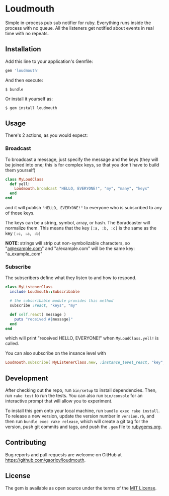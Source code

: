 # Loudmouth

Simple in-process pub sub notifier for ruby. Everything runs inside the process with no queue. All the listeners get notified about events in real time with no repeats. 

## Installation

Add this line to your application's Gemfile:

```ruby
gem 'loudmouth'
```

And then execute:

    $ bundle

Or install it yourself as:

    $ gem install loudmouth

## Usage

There's 2 actions, as you would expect:

### Broadcast

To broadcast a message, just specify the message and the keys (they will be joined into one; this is for complex keys, so that you don't have to build them yourself)

```ruby
class MyLoudClass
  def yell!
    Loudmouth.broadcast "HELLO, EVERYONE!", "my", "many", "keys"
  end
end
```

and it will publish `"HELLO, EVERYONE!"` to everyone who is subscribed to any of those keys.

The keys can be a string, symbol, array, or hash. The Boradcaster will normalize them. This means that the key `[:a, :b, :c]` is the same as the key `[:c, :a, :b]`

__NOTE__: strings will strip out non-symbolizable characters, so "a@example.com" and "a/example.com" will be the same key: "a_example_com"

### Subscribe

The subscribers define what they listen to and how to respond. 

```ruby
class MyListenerClass
  include Loudmouth::Subscribable

  # the subscribable module provides this method
  subscribe :react, "keys", "my"

  def self.react( message )
    puts "received #{message}"
  end
end
```

which will print "received HELLO, EVERYONE!" when `MyLoudClass.yell!` is called.

You can also subscribe on the insance level with 

```ruby
Loudmouth.subscribe( MyListenerClass.new, :instance_level_react, "key", "other key" )
```

## Development

After checking out the repo, run `bin/setup` to install dependencies. Then, run `rake test` to run the tests. You can also run `bin/console` for an interactive prompt that will allow you to experiment.

To install this gem onto your local machine, run `bundle exec rake install`. To release a new version, update the version number in `version.rb`, and then run `bundle exec rake release`, which will create a git tag for the version, push git commits and tags, and push the `.gem` file to [rubygems.org](https://rubygems.org).

## Contributing

Bug reports and pull requests are welcome on GitHub at https://github.com/gaorlov/loudmouth.


## License

The gem is available as open source under the terms of the [MIT License](http://opensource.org/licenses/MIT).

